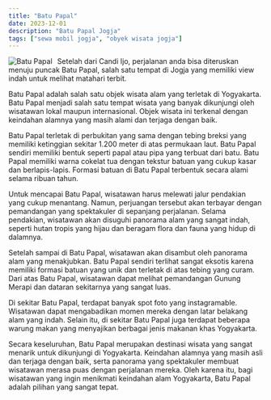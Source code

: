 ```yaml
---
title: "Batu Papal"
date: 2023-12-01
description: "Batu Papal Jogja"
tags: ["sewa mobil jogja", "obyek wisata jogja"]
---
```


<img src="https://aceapugtar.cloudimg.io/raw.githubusercontent.com/ariefbuddies/bening-out/master/uploads/batu-papal-yogyakarta.jpg?h=300&radius=25&force_format=png&"
     alt="Batu Papal"
     style="float: left; margin-right: 10px;" />

Setelah dari Candi Ijo, perjalanan anda bisa diteruskan menuju puncak Batu Papal, salah satu tempat di Jogja yang memiliki view indah untuk melihat matahari terbit.

Batu Papal adalah salah satu objek wisata alam yang terletak di Yogyakarta. Batu Papal menjadi salah satu tempat wisata yang banyak dikunjungi oleh wisatawan lokal maupun internasional. Objek wisata ini terkenal dengan keindahan alamnya yang masih alami dan terjaga dengan baik.

Batu Papal terletak di perbukitan yang sama dengan tebing breksi yang memiliki ketinggian sekitar 1.200 meter di atas permukaan laut. Batu Papal sendiri memiliki bentuk seperti papal atau pipa yang terbuat dari batu. Batu Papal memiliki warna cokelat tua dengan tekstur batuan yang cukup kasar dan berlapis-lapis. Formasi batuan di Batu Papal terbentuk secara alami selama ribuan tahun.

Untuk mencapai Batu Papal, wisatawan harus melewati jalur pendakian yang cukup menantang. Namun, perjuangan tersebut akan terbayar dengan pemandangan yang spektakuler di sepanjang perjalanan. Selama pendakian, wisatawan akan disuguhi panorama alam yang sangat indah, seperti hutan tropis yang hijau dan beragam flora dan fauna yang hidup di dalamnya.

Setelah sampai di Batu Papal, wisatawan akan disambut oleh panorama alam yang menakjubkan. Batu Papal sendiri terlihat sangat eksotis karena memiliki formasi batuan yang unik dan terletak di atas tebing yang curam. Dari atas Batu Papal, wisatawan dapat melihat pemandangan Gunung Merapi dan dataran sekitarnya yang sangat luas.

Di sekitar Batu Papal, terdapat banyak spot foto yang instagramable. Wisatawan dapat mengabadikan momen mereka dengan latar belakang alam yang indah. Selain itu, di sekitar Batu Papal juga terdapat beberapa warung makan yang menyajikan berbagai jenis makanan khas Yogyakarta.

Secara keseluruhan, Batu Papal merupakan destinasi wisata yang sangat menarik untuk dikunjungi di Yogyakarta. Keindahan alamnya yang masih asli dan terjaga dengan baik, serta panorama yang spektakuler membuat wisatawan merasa puas dengan perjalanan mereka. Oleh karena itu, bagi wisatawan yang ingin menikmati keindahan alam Yogyakarta, Batu Papal adalah pilihan yang sangat tepat.
